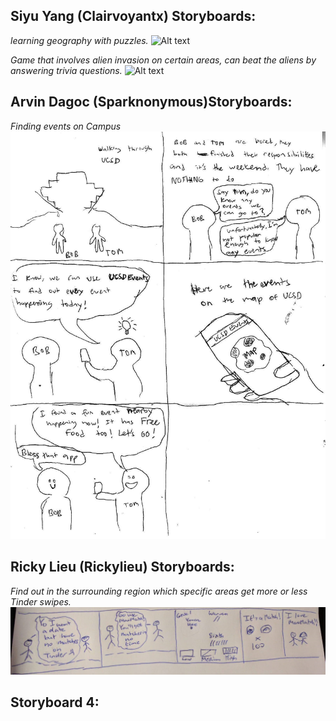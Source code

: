## Siyu Yang (Clairvoyantx) Storyboards:
*learning geography with puzzles.*
![Alt text](https://i.imgur.com/nvkj0uE.png "Board1")

*Game that involves alien invasion on certain areas, can beat the aliens by answering trivia questions.*
![Alt text](https://i.imgur.com/e6GGGLr.png "Board1")

## Arvin Dagoc (Sparknonymous)Storyboards:
*Finding events on Campus*
![Events](Images/storyboard%20events%20app.jpg)

## Ricky Lieu (Rickylieu) Storyboards:
*Find out in the surrounding region which specific areas get more or less Tinder swipes.*
![Events](Images/tinder%20storyboard.jpg)


## Storyboard 4:
